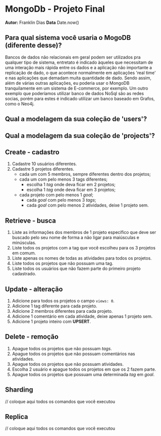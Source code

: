 # MongoDb - Projeto Final
**Autor:** Franklin Dias
**Data** Date.now()

## Para qual sistema você usaria o MogoDB (diferente desse)?
Bancos de dados não relacionais em geral podem ser utilizados pra qualquer tipo de sistema, entretato é indicado àqueles que necessitam de uma interação mais rápida entre os dados e a aplicação não importante a replicação de dado, o que acontece normalmente em aplicações 'real time' e nas aplicações que demadam muita quantidade de dado. Sendo assim, além de várias outras aplicações, eu poderia usar o MongoDB tranquilamente em um sistema de E-commerce, por exemplo. Um outro exemplo que poderíamos utilizar banco de dados NoSql são as redes socias, porém para estes é indicado utilizar um banco baseado em Grafos, como o Neo4j.


## Qual a modelagem da sua coleção de 'users'?

## Qual a modelagem da sua coleção de 'projects'?


## Create - cadastro

1. Cadastre 10 usuários diferentes.
2. Cadastre 5 projetos diferentes.
    - cada um com 5 membros, sempre diferentes dentro dos projetos;
    - cada um com pelo menos 3 tags diferentes;
        - escolha 1 *tag* onde deva ficar em 2 projetos;
        - escolha 1 *tag* onde deva ficar em 3 projetos;
    - cada projeto com pelo menos 1 *goal*;
        - cada *goal* com pelo menos 3 *tags*;
        - cada *goal* com pelo menos 2 atividades, deixe 1 projeto sem.

## Retrieve - busca

1. Liste as informações dos membros de 1 projeto específico que deve ser buscado pelo seu nome de forma a não ligar para maiúsculas e minúsculas.
2. Liste todos os projetos com a tag que você escolheu para os 3 projetos em comum.
3. Liste apenas os nomes de todas as atividades para todos os projetos.
4. Liste todos os projetos que não possuam uma tag.
5. Liste todos os usuários que não fazem parte do primeiro projeto cadastrado.


## Update - alteração

1. Adicione para todos os projetos o campo `views: 0`.
2. Adicione 1 tag diferente para cada projeto.
3. Adicione 2 membros diferentes para cada projeto.
4. Adicione 1 comentário em cada atividade, deixe apenas 1 projeto sem.
5. Adicione 1 projeto inteiro com **UPSERT**.

## Delete - remoção

1. Apague todos os projetos que não possuam *tags*.
2. Apague todos os projetos que não possuam comentários nas atividades.
3. Apague todos os projetos que não possuam atividades.
4. Escolha 2 usuário e apague todos os projetos em que os 2 fazem parte.
5. Apague todos os projetos que possuam uma determinada *tag* em *goal*.

## Sharding
// coloque aqui todos os comandos que você executou

## Replica
// coloque aqui todos os comandos que você executou
